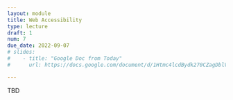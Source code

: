 ```yaml
---
layout: module
title: Web Accessibility
type: lecture
draft: 1
num: 7
due_date: 2022-09-07
# slides:
#    - title: "Google Doc from Today"
#      url: https://docs.google.com/document/d/1Htmc4lcdBydk270CZagDblVVeyXTNc51C9oRKpcXzGE/edit#

---
```


TBD